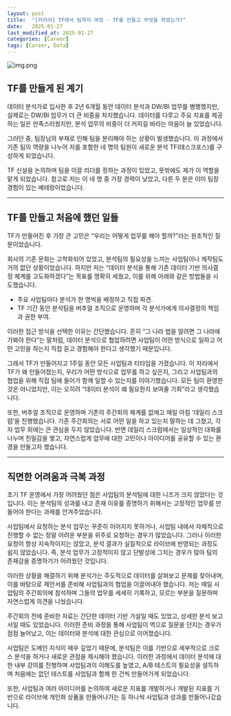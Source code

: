 ```yaml
---
layout: post
title:  "[커리어] TF에서 팀까지 여정 - TF를 만들고 무엇을 하였는가?"
date:   2025-01-27
last_modified_at: 2025-01-27
categories: [Career]
tags: [Career, Data]
---
```


![img.png](../../../../img/team.png)

## TF를 만들게 된 계기

데이터 분석가로 입사한 후 2년 6개월 동안 데이터 분석과 DW/BI 업무를 병행했지만, 실제로는 DW/BI 업무가 더 큰 비중을 차지했습니다. 데이터를 다루고 주요 지표를 제공하는 일은 만족스러웠지만, 분석 업무의 비중이 더 커지길 바라는 마음이 늘 있었습니다.

그러던 중, 팀장님의 부재로 인해 팀을 분리해야 하는 상황이 발생했습니다. 이 과정에서 기존 팀의 역량을 나누어 저를 포함한 네 명의 팀원이 새로운 분석 TF(태스크포스)를 구성하게 되었습니다.

TF 신설을 논의하며 팀을 이끌 리더를 정하는 과정이 있었고, 뜻밖에도 제가 이 역할을 맡게 되었습니다. 참고로 저는 이 네 명 중 가장 경력이 낮았고, 다른 두 분은 이미 팀장 경험이 있는 베테랑이었습니다.

---

## TF를 만들고 처음에 했던 일들

TF가 만들어진 후 가장 큰 고민은 “우리는 어떻게 업무를 해야 할까?”라는 원초적인 질문이었습니다.

회사의 기존 문화는 고착화되어 있었고, 분석팀의 필요성을 느끼는 사업팀이나 제작팀도 거의 없던 상황이었습니다. 하지만 저는 “데이터 분석을 통해 기존 데이터 기반 의사결정 체계를 고도화하겠다”는 목표를 명확히 세웠고, 이를 위해 아래와 같은 방법들을 시도했습니다.

- 주요 사업팀마다 분석가 한 명씩을 배정하고 직접 파견.
- TF 기간 동안 분석팀을 버추얼 조직으로 운영하며 각 분석가에게 의사결정의 책임과 권한 부여.

이러한 접근 방식을 선택한 이유는 간단했습니다. 흔히 “그 나라 법을 알려면 그 나라에 가봐야 한다”는 말처럼, 데이터 분석으로 협업하려면 사업팀이 어떤 방식으로 일하고 어떤 고민을 하는지 직접 듣고 경험해야 한다고 생각했기 때문입니다.

그래서 TF가 만들어지고 1주일 동안 모든 사업팀과 티타임을 가졌습니다. 이 자리에서 TF가 왜 만들어졌는지, 우리가 어떤 방식으로 업무를 하고 싶은지, 그리고 사업팀과의 협업을 위해 직접 팀에 들어가 함께 일할 수 있는지를 이야기했습니다. 모든 팀이 환영한 것은 아니었지만, 이는 오히려 “데이터 분석이 왜 필요한지 보여줄 기회”라고 생각했습니다.

또한, 버추얼 조직으로 운영하며 기존의 주간회의 체계를 없애고 매일 아침 ‘데일리 스크럼’을 진행했습니다. 기존 주간회의는 서로 어떤 일을 하고 있는지 말하는 데 그쳤고, 각자 업무 외에는 큰 관심을 두지 않았습니다. 반면 데일리 스크럼에서는 일상적인 대화를 나누며 친밀감을 쌓고, 자연스럽게 업무에 대한 고민이나 아이디어를 공유할 수 있는 환경을 만들고자 했습니다.

---

## 직면한 어려움과 극복 과정

초기 TF 운영에서 가장 어려웠던 점은 사업팀의 분석팀에 대한 니즈가 크지 않았다는 것입니다. 이는 분석팀의 성과를 내고 존재 이유를 증명하기 위해서는 고정적인 업무를 만들어야 한다는 과제를 안겨주었습니다.

사업팀에서 요청하는 분석 업무는 꾸준히 이어지지 못하거나, 사업팀 내에서 자체적으로 진행할 수 없는 정말 어려운 부분을 위주로 요청하는 경우가 많았습니다. 그러나 이러한 요청이 항상 지속적이지는 않았고, 분석 결과가 실질적으로 라이브에 반영되는 과정도 쉽지 않았습니다. 즉, 분석 업무가 고정적이지 않고 단발성에 그치는 경우가 많아 팀의 존재감을 증명하기가 어려웠던 것입니다.

이러한 상황을 해결하기 위해 분석가는 주도적으로 데이터를 살펴보고 문제를 찾아내며, 이를 바탕으로 제안서를 준비해 사업팀과의 협업을 이끌어내야 했습니다. 저는 매일 사업팀의 주간회의에 참석하며 그들의 업무를 세세히 기록하고, 모르는 부분을 질문하며 자연스럽게 의견을 나눴습니다.

주간회의 전에 준비한 자료는 간단한 데이터 기반 가설일 때도 있었고, 상세한 분석 보고서일 때도 있었습니다. 이러한 준비 과정을 통해 사업팀이 역으로 질문을 던지는 경우가 점점 늘어났고, 이는 데이터와 분석에 대한 관심으로 이어졌습니다.

사업팀은 도메인 지식이 매우 깊었기 때문에, 분석팀은 이를 기반으로 세부적으로 크로스 분석을 하거나 새로운 관점을 제시해야 했습니다. 이러한 과정에서 데이터 분석에 대한 내부 강의를 진행하며 사업팀과의 이해도를 높였고, A/B 테스트의 필요성을 설득하며 처음에는 없던 테스트를 사업팀과 함께 한 건씩 만들어가게 되었습니다.

또한, 사업팀과 여러 아이디어를 논의하여 새로운 지표를 개발하거나 개발된 지표를 기반으로 라이브에 개인화 상품을 만들어나가는 등 하나씩 사업팀과 성과를 만들어나갔습니다.